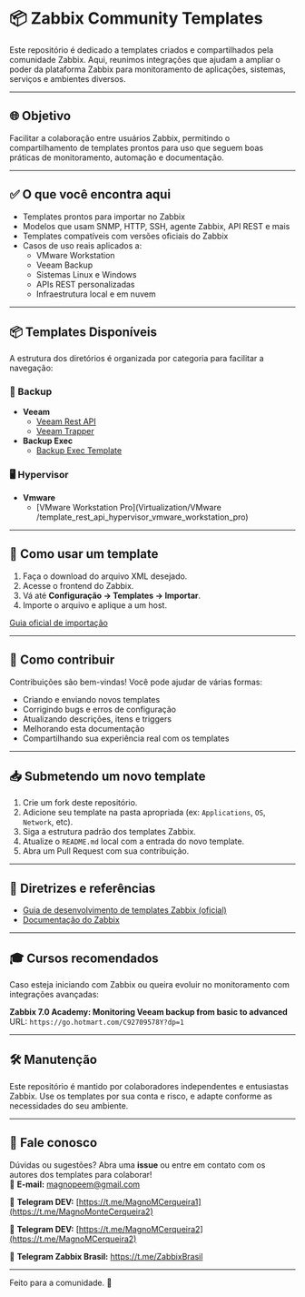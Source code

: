 # 📦 Zabbix Community Templates

Este repositório é dedicado a templates criados e compartilhados pela comunidade Zabbix. Aqui, reunimos integrações que ajudam a ampliar o poder da plataforma Zabbix para monitoramento de aplicações, sistemas, serviços e ambientes diversos.

---

## 🌐 Objetivo

Facilitar a colaboração entre usuários Zabbix, permitindo o compartilhamento de templates prontos para uso que seguem boas práticas de monitoramento, automação e documentação.

---

## ✅ O que você encontra aqui

- Templates prontos para importar no Zabbix
- Modelos que usam SNMP, HTTP, SSH, agente Zabbix, API REST e mais
- Templates compatíveis com versões oficiais do Zabbix
- Casos de uso reais aplicados a:
  - VMware Workstation
  - Veeam Backup
  - Sistemas Linux e Windows
  - APIs REST personalizadas
  - Infraestrutura local e em nuvem

---

## 📦 Templates Disponíveis

A estrutura dos diretórios é organizada por categoria para facilitar a navegação:

### 🔄 Backup
- **Veeam**
  - [Veeam Rest API](Templates/Backup/Veeam/Veeam%20Rest%20API)
  - [Veeam Trapper](Templates/Backup/Veeam/Veeam%20Trapper)
- **Backup Exec**
  - [Backup Exec Template](Templates/Backup/Backup%20Exec)

### 🖥️ Hypervisor
- **Vmware**
  - [VMware Workstation Pro](Virtualization/VMware
/template_rest_api_hypervisor_vmware_workstation_pro)

---

## 🚀 Como usar um template

1. Faça o download do arquivo XML desejado.
2. Acesse o frontend do Zabbix.
3. Vá até **Configuração → Templates → Importar**.
4. Importe o arquivo e aplique a um host.

[Guia oficial de importação](https://www.zabbix.com/documentation/current/manual/xml_export_import/templates#importing)

---

## 🤝 Como contribuir

Contribuições são bem-vindas! Você pode ajudar de várias formas:

- Criando e enviando novos templates
- Corrigindo bugs e erros de configuração
- Atualizando descrições, itens e triggers
- Melhorando esta documentação
- Compartilhando sua experiência real com os templates

---

## 📥 Submetendo um novo template

1. Crie um fork deste repositório.
2. Adicione seu template na pasta apropriada (ex: `Applications`, `OS`, `Network`, etc).
3. Siga a estrutura padrão dos templates Zabbix.
4. Atualize o `README.md` local com a entrada do novo template.
5. Abra um Pull Request com sua contribuição.

---

## 📘 Diretrizes e referências

- [Guia de desenvolvimento de templates Zabbix (oficial)](https://www.zabbix.com/documentation/guidelines/en/thosts)
- [Documentação do Zabbix](https://www.zabbix.com/documentation/current/manual)

---

## 🎓 Cursos recomendados

Caso esteja iniciando com Zabbix ou queira evoluir no monitoramento com integrações avançadas:

**Zabbix 7.0 Academy: Monitoring Veeam backup from basic to advanced**  
URL: `https://go.hotmart.com/C92709578Y?dp=1`

---

## 🛠️ Manutenção

Este repositório é mantido por colaboradores independentes e entusiastas Zabbix. Use os templates por sua conta e risco, e adapte conforme as necessidades do seu ambiente.

---

## 📢 Fale conosco

Dúvidas ou sugestões? Abra uma **issue** ou entre em contato com os autores dos templates para colaborar!  
📧 **E-mail:** magnopeem@gmail.com  

💬 **Telegram DEV:** [https://t.me/MagnoMCerqueira1](https://t.me/MagnoMonteCerqueira2)

💬 **Telegram DEV:** [https://t.me/MagnoMCerqueira2](https://t.me/MagnoMCerqueira2)

💬 **Telegram Zabbix Brasil:** https://t.me/ZabbixBrasil

---

Feito para a comunidade. 💙
